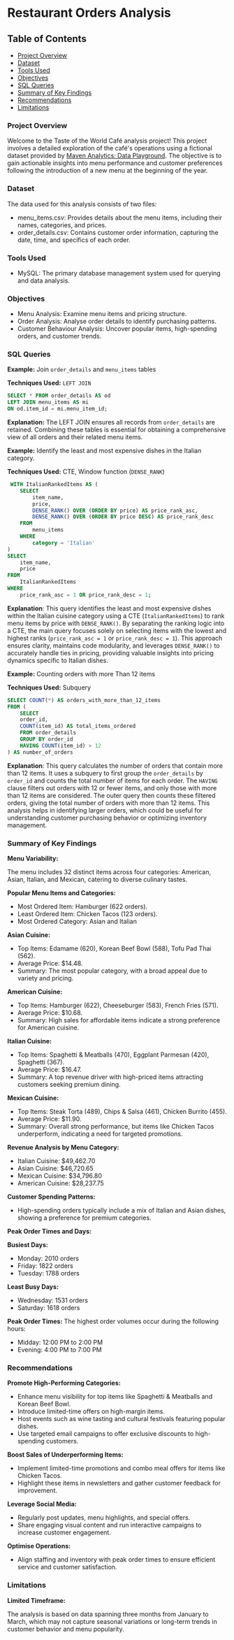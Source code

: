 # Restaurant Orders Analysis

## Table of Contents
- [Project Overview](#project-overview)
- [Dataset](#dataset)
- [Tools Used](#tools-used)
- [Objectives](#objectives)
- [SQL Queries](#sql-queries)
- [Summary of Key Findings](#summary-of-key-findings)
- [Recommendations](#recommendations)
- [Limitations](#limitations)


### Project Overview
Welcome to the Taste of the World Café analysis project! This project involves a detailed exploration of the café's operations using a fictional dataset provided by [Maven Analytics: Data Playground](https://mavenanalytics.io/data-playground?page=4&pageSize=5). The objective is to gain actionable insights into menu performance and customer preferences following the introduction of a new menu at the beginning of the year.

### Dataset
The data used for this analysis consists of two files:

- menu_items.csv: Provides details about the menu items, including their names, categories, and prices.
- order_details.csv: Contains customer order information, capturing the date, time, and specifics of each order.

### Tools Used

- MySQL: The primary database management system used for querying and data analysis.

### Objectives

- Menu Analysis: Examine menu items and pricing structure.
- Order Analysis: Analyse order details to identify purchasing patterns.
- Customer Behaviour Analysis: Uncover popular items, high-spending orders, and customer trends.

### SQL Queries

**Example:** Join `order_details` and `menu_items` tables

**Techniques Used:** `LEFT JOIN`
```sql
SELECT * FROM order_details AS od
LEFT JOIN menu_items AS mi
ON od.item_id = mi.menu_item_id;
```
**Explanation:** The LEFT JOIN ensures all records from `order_details` are retained.
 Combining these tables is essential for obtaining a comprehensive view of all orders and their related menu items.
 


**Example:** Identify the least and most expensive dishes in the Italian category. 

**Techniques Used:** CTE, Window function (`DENSE_RANK`)
```sql
 WITH ItalianRankedItems AS (
    SELECT 
        item_name,
        price,
        DENSE_RANK() OVER (ORDER BY price) AS price_rank_asc, 
        DENSE_RANK() OVER (ORDER BY price DESC) AS price_rank_desc
    FROM 
        menu_items
    WHERE 
        category = 'Italian'
)
SELECT 
    item_name,
    price
FROM 
    ItalianRankedItems
WHERE 
    price_rank_asc = 1 OR price_rank_desc = 1; 
```
**Explanation**: This query identifies the least and most expensive dishes within the Italian cuisine category using a CTE (`ItalianRankedItems`) to rank menu items by price with `DENSE_RANK()`. By separating the ranking logic into a CTE, the main query focuses solely on selecting items with the lowest and highest ranks (`price_rank_asc = 1` or `price_rank_desc = 1`). This approach ensures clarity, maintains code modularity, and leverages `DENSE_RANK()` to accurately handle ties in pricing, providing valuable insights into pricing dynamics specific to Italian dishes.



**Example:** Counting orders with more Than 12 items

**Techniques Used:** Subquery

```sql
SELECT COUNT(*) AS orders_with_more_than_12_items
FROM (
	SELECT 
	order_id, 
	COUNT(item_id) AS total_items_ordered
	FROM order_details
	GROUP BY order_id
    HAVING COUNT(item_id) > 12
) AS number_of_orders
```
**Explanation**: This query calculates the number of orders that contain more than 12 items. It uses a subquery to first group the `order_details` by `order_id` and counts the total number of items for each order. The `HAVING` clause filters out orders with 12 or fewer items, and only those with more than 12 items are considered. The outer query then counts these filtered orders, giving the total number of orders with more than 12 items. This analysis helps in identifying larger orders, which could be useful for understanding customer purchasing behavior or optimizing inventory management.

### Summary of Key Findings

**Menu Variability:** 

The menu includes 32 distinct items across four categories: American, Asian, Italian, and Mexican, catering to diverse culinary tastes.

**Popular Menu Items and Categories:**
- Most Ordered Item: Hamburger (622 orders).
- Least Ordered Item: Chicken Tacos (123 orders).
- Most Ordered Category: Asian and Italian

**Asian Cuisine:**
- Top Items: Edamame (620), Korean Beef Bowl (588), Tofu Pad Thai (562).
- Average Price: $14.48.
- Summary: The most popular category, with a broad appeal due to variety and pricing.
  
**American Cuisine:**
- Top Items: Hamburger (622), Cheeseburger (583), French Fries (571).
- Average Price: $10.68.
- Summary: High sales for affordable items indicate a strong preference for American cuisine.

**Italian Cuisine:**
- Top Items: Spaghetti & Meatballs (470), Eggplant Parmesan (420), Spaghetti (367).
- Average Price: $16.47.
- Summary: A top revenue driver with high-priced items attracting customers seeking premium dining.

**Mexican Cuisine:**
- Top Items: Steak Torta (489), Chips & Salsa (461), Chicken Burrito (455).
- Average Price: $11.90.
- Summary: Overall strong performance, but items like Chicken Tacos underperform, indicating a need for targeted promotions.

**Revenue Analysis by Menu Category:**
- Italian Cuisine: $49,462.70
- Asian Cuisine: $46,720.65
- Mexican Cuisine: $34,796.80
- American Cuisine: $28,237.75

**Customer Spending Patterns:**
- High-spending orders typically include a mix of Italian and Asian dishes, showing a preference for premium categories.

**Peak Order Times and Days:**

**Busiest Days:**
- Monday: 2010 orders
- Friday: 1822 orders
- Tuesday: 1788 orders
  
**Least Busy Days:**
- Wednesday: 1531 orders
- Saturday: 1618 orders

**Peak Order Times:**
The highest order volumes occur during the following hours:
- Midday: 12:00 PM to 2:00 PM
- Evening: 4:00 PM to 7:00 PM

### Recommendations

**Promote High-Performing Categories:**

- Enhance menu visibility for top items like Spaghetti & Meatballs and Korean Beef Bowl.
- Introduce limited-time offers on high-margin items.
- Host events such as wine tasting and cultural festivals featuring popular dishes.
- Use targeted email campaigns to offer exclusive discounts to high-spending customers.

**Boost Sales of Underperforming Items:**

- Implement limited-time promotions and combo meal offers for items like Chicken Tacos.
- Highlight these items in newsletters and gather customer feedback for improvement.

**Leverage Social Media:**

- Regularly post updates, menu highlights, and special offers.
- Share engaging visual content and run interactive campaigns to increase customer engagement.

**Optimise Operations:**

- Align staffing and inventory with peak order times to ensure efficient service and customer satisfaction.

### Limitations

**Limited Timeframe:**

The analysis is based on data spanning three months from January to March, which may not capture seasonal variations or long-term trends in customer behavior and menu popularity.

